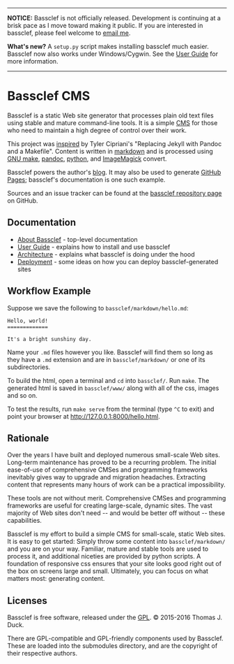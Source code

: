 
--------------------------------------------------------------------

**NOTICE:** Bassclef is not officially released.  Development is continuing at a brisk pace as I move toward making it public.  If you are interested in bassclef, please feel welcome to [email me].

**What's new?** A `setup.py` script makes installing bassclef much easier.  Bassclef now also works under Windows/Cygwin.  See the [User Guide] for more information.

[email me]: mailto:tomduck@tomduck.ca

--------------------------------------------------------------------

 
Bassclef CMS
============

Bassclef is a static Web site generator that processes plain old text files using stable and mature command-line tools.  It is a simple [CMS] for those who need to maintain a high degree of control over their work.

This project was [inspired] by Tyler Cipriani's "Replacing Jekyll with Pandoc and a Makefile".  Content is written in [markdown] and is processed using [GNU make], [pandoc], [python], and [ImageMagick] convert.

Bassclef powers the author's [blog].  It may also be used to generate [GitHub Pages]; bassclef's documentation is one such example.

Sources and an issue tracker can be found at the [bassclef repository page] on GitHub.

[markdown]: https://daringfireball.net/projects/markdown/syntax 
[GNU make]: https://www.gnu.org/software/make/
[pandoc]: http://pandoc.org/
[python]: http://python.org/
[ImageMagick]: http://imagemagick.org/script/index.php
[CMS]: https://en.wikipedia.org/wiki/Content_management_system
[inspired]: https://tylercipriani.com/2014/05/13/replace-jekyll-with-pandoc-makefile.html
[blog]: http://tomduck.ca/
[GitHub Pages]: https://pages.github.com/
[bassclef repository page]: https://github.com/tomduck/bassclef/


Documentation
-------------

  * [About Bassclef] - top-level documentation
  * [User Guide] - explains how to install and use bassclef
  * [Architecture] - explains what bassclef is doing under the hood
  * [Deployment] - some ideas on how you can deploy
    bassclef-generated sites

[About Bassclef]: https://tomduck.github.io/bassclef/
[User Guide]: https://tomduck.github.io/bassclef/bassclef-user-guide.html
[Architecture]: https://tomduck.github.io/bassclef/bassclef-architecture.html
[Deployment]: https://tomduck.github.io/bassclef/deploying-bassclef.html


Workflow Example
----------------

Suppose we save the following to `bassclef/markdown/hello.md`:

~~~
Hello, world!
=============

It's a bright sunshiny day.
~~~

Name your `.md` files however you like.  Bassclef will find them so long as they have a `.md` extension and are in `bassclef/markdown/` or one of its subdirectories.

To build the html, open a terminal and `cd` into `bassclef/`.  Run `make`.  The generated html is saved in `bassclef/www/` along with all of the css, images and so on.

To test the results, run `make serve` from the terminal (type `^C` to exit) and point your browser at http://127.0.0.1:8000/hello.html.


Rationale
---------

Over the years I have built and deployed numerous small-scale Web sites.  Long-term maintenance has proved to be a recurring problem.  The initial ease-of-use of comprehensive CMSes and programming frameworks inevitably gives way to upgrade and migration headaches.  Extracting content that represents many hours of work can be a practical impossibility.

These tools are not without merit.  Comprehensive CMSes and programming frameworks are useful for creating large-scale, dynamic sites.  The vast majority of Web sites don't need -- and would be better off without -- these capabilities.

Bassclef is my effort to build a simple CMS for small-scale, static Web sites.  It is easy to get started: Simply throw some content into `bassclef/markdown/` and you are on your way.  Familiar, mature and stable tools are used to process it, and additional niceties are provided by python scripts.  A foundation of responsive css ensures that your site looks good right out of the box on screens large and small.  Ultimately, you can focus on what matters most: generating content.


Licenses
--------

Bassclef is free software, released under the [GPL]. © 2015-2016 Thomas J. Duck.

There are GPL-compatible and GPL-friendly components used by Bassclef.  These are loaded into the submodules directory, and are the copyright of their respective authors.

[GPL]: https://www.gnu.org/copyleft/gpl.html
